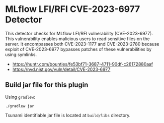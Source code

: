 # MLflow LFI/RFI CVE-2023-6977 Detector

This detector checks for MLflow LFI/RFI vulnerability (CVE-2023-6977). This
vulnerability enables malicious users to read sensitive files on the server. It
encompasses both CVE-2023-1177 and CVE-2023-2780 because exploit of
CVE-2023-6977 bypasses patches of these vulnerabilities by using symlinks.

-   https://huntr.com/bounties/fe53bf71-3687-4711-90df-c26172880aaf
-   https://nvd.nist.gov/vuln/detail/CVE-2023-6977

## Build jar file for this plugin

Using `gradlew`:

```shell
./gradlew jar
```

Tsunami identifiable jar file is located at `build/libs` directory.
